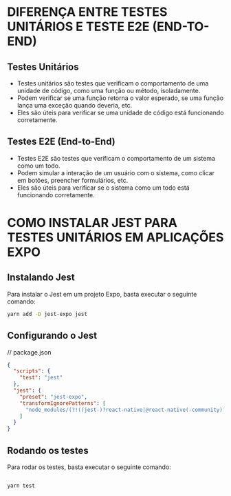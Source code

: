 # DIFERENÇA ENTRE TESTES UNITÁRIOS E TESTE E2E (END-TO-END)

## Testes Unitários
- Testes unitários são testes que verificam o comportamento de uma unidade de código, como uma função ou método, isoladamente.
- Podem verificar se uma função retorna o valor esperado, se uma função lança uma exceção quando deveria, etc.
- Eles são úteis para verificar se uma unidade de código está funcionando corretamente.

## Testes E2E (End-to-End)
- Testes E2E são testes que verificam o comportamento de um sistema como um todo.
- Podem simular a interação de um usuário com o sistema, como clicar em botões, preencher formulários, etc.
- Eles são úteis para verificar se o sistema como um todo está funcionando corretamente.


# COMO INSTALAR JEST PARA TESTES UNITÁRIOS EM APLICAÇÕES EXPO

## Instalando Jest

Para instalar o Jest em um projeto Expo, basta executar o seguinte comando:

```bash
yarn add -D jest-expo jest
```

## Configurando o Jest

// package.json
```json
{
  "scripts": {
    "test": "jest"
  },
  "jest": {
    "preset": "jest-expo",
    "transformIgnorePatterns": [
      "node_modules/(?!((jest-)?react-native|@react-native(-community)?)|expo(nent)?|@expo(nent)?/.*|@expo-google-fonts/.*|react-navigation|@react-navigation/.*|@unimodules/.*|unimodules|sentry-expo|native-base|react-native-svg)"
    ]
  }
}
```

## Rodando os testes

Para rodar os testes, basta executar o seguinte comando:

```bash

yarn test
```
